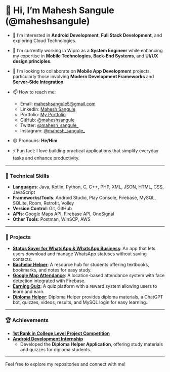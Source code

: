 # 👋 Hi, I’m Mahesh Sangule (@maheshsangule)

- 👀 I’m interested in **Android Development**, **Full Stack Development**, and exploring Cloud Technologies.
- 🌱 I’m currently working in Wipro as a **System Engineer** while enhancing my expertise in **Mobile Technologies**, **Back-End Systems**, and **UI/UX design principles**.
- 💞️ I’m looking to collaborate on **Mobile App Developmen**t projects, particularly those involving **Modern Development Frameworks** and **Server-Side Integration**.

- 📫 How to reach me: 
  - Email: [maheshsangule5@gmail.com](mailto:maheshsangule5@gmail.com)
  - LinkedIn: [Mahesh Sangule](https://www.linkedin.com/in/mahesh-sangule-8a7a0025b/)
  - Portfolio: [My Portfolio](https://maheshsangule.github.io/Portfolio/)
  - GitHub: [@maheshsangule](https://github.com/maheshsangule)
  - Twitter: [@mahesh_sangule_](https://x.com/mahesh_sangule_)
  - Instagram: [@mahesh_sangule_](https://www.instagram.com/mahesh_sangule_)
- 😄 Pronouns: **He/Him**
- ⚡ Fun fact: I love building practical applications that simplify everyday tasks and enhance productivity.

---

### 🔧 Technical Skills

- **Languages**: Java, Kotlin, Python, C, C++, PHP, XML, JSON, HTML, CSS, JavaScript
- **Frameworks/Tools**: Android Studio, Play Console, Firebase, MySQL, SQLite, Room, Retrofit, Volley
- **Version Control**: Git, GitHub
- **APIs**: Google Maps API, Firebase API, OneSignal
- **Other Tools**: Postman, WinSCP, AWS

---

### 📱 Projects

- [**Status Saver for WhatsApp & WhatsApp Business**](https://github.com/maheshsangule/Status-Saver-For-WA-Business-WA): An app that lets users download and manage WhatsApp statuses without saving contacts.
- [**Bachelor Helper**](https://github.com/maheshsangule/Bachelor-Helper): A resource hub for students offering textbooks, bookmarks, and notes for easy study.
- [**Google Map Attendance**](https://github.com/maheshsangule/Google-Map-Attendance): A location-based attendance system with face detection integrated with Firebase.
- [**Earning Quiz**](https://github.com/maheshsangule/Earning-Quiz): A quiz platform with a reward system allowing users to learn and earn.
- [**Diploma Helper**](https://github.com/maheshsangule/Diploma-Helper): Diploma Helper provides diploma materials, a ChatGPT bot, quizzes, videos, results, and MySQL login for easy learning..

---

### 🏆 Achievements

- [**1st Rank in College Level Project Competition**](https://firebasestorage.googleapis.com/v0/b/iot-project-1f110.appspot.com/o/1st%20Rank%20Project%20Competition.jpg?alt=media&token=78936e1b-1d29-405b-a4ad-ae9419365224)
- [**Android Development Internship**](https://firebasestorage.googleapis.com/v0/b/iot-project-1f110.appspot.com/o/Android%20Development%20Internship.jpeg?alt=media&token=cf0c4069-b8dd-47e5-96e7-dc0a1eab27c7)
  - Developed the **Diploma Helper Application**, offering study materials and quizzes for diploma students.

---

Feel free to explore my repositories and connect with me!
